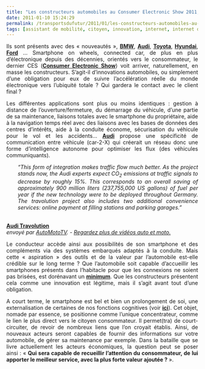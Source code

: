 ```yaml
---
title: "Les constructeurs automobiles au Consumer Electronic Show 2011, innovation ou obligation ?"
date: 2011-01-10 15:24:29
permalink: /transportsdufutur/2011/01/les-constructeurs-automobiles-au-consumer-electronic-show-2011-innovation-ou-obligation.html
tags: [assistant de mobilité, citoyen, innovation, internet, internet des objets, partage de données, véhicule propre]
---
```


<p style="text-align: justify">Ils sont présents avec des « nouveautés », <strong><a href="http://www.bmw.com/com/en/insights/technology/connecteddrive/overview.html">BMW</a></strong>, <strong><a href="http://www.greencarcongress.com/2011/01/bluelink-20100106.html">Audi</a></strong>, <strong><a href="http://rumors.automobilemag.com/ces-2011-toyotas-entune-navigates-books-restaurants-buys-movie-tickets-12133.html">Toyota</a></strong>, <strong><a href="http://www.greencarcongress.com/2011/01/bluelink-20100106.html">Hyundai</a></strong>, <strong><a href="http://media.ford.com/mini_sites/10031/FocusElectric/">Ford</a></strong> … Smartphone on wheels, connected car, de plus en plus d’électronique depuis des décennies, orientés vers le consommateur, le dernier CES (<strong><a href="http://www.cesweb.org/">Consumer Electronic Show</a></strong>) voit arriver, naturellement, en masse les constructeurs. S’agit-il d’innovations automobiles, ou simplement d’une obligation pour eux de suivre l’accélération réelle du monde électronique vers l’ubiquité totale ? Qui gardera le contact avec le client final ? </p>  <!--more-->   <p style="text-align: justify">Les différentes applications sont plus ou moins identiques : gestion à distance de l’ouverture/fermeture, du démarrage du véhicule, d’une partie de sa maintenance, liaisons totales avec le smartphone du propriétaire, aide à la navigation temps réel avec des liaisons avec les bases de données des centres d’intérêts, aide à la conduite économe, sécurisation du véhicule pour le vol et les accidents… <strong><a href="https://www.audi-mediaservices.com/publish/ms/content/en/hintergrundberichte/2011/01/06/making_the_connected/car-2-x_technology.standard.gid-journalisten.html">Audi</a></strong> propose une spécificité de communication entre véhicule (car-2-X) qui créerait un réseau donc une forme d’intelligence autonome pour optimiser les flux (des véhicules communiquants).</p> <p style="text-align: justify;padding-left: 30px"><em>“This form of integration makes traffic flow much better. As the project stands now, the Audi experts expect CO<sub>2</sub> emissions at traffic signals to decrease by roughly 15%. This corresponds to an overall saving of approximately 900 million liters (237,755,000 </em><em>US</em><em> gallons) of fuel per year if the new technology were to be deployed throughout </em><em>Germany</em><em>. The travolution project also includes two additional convenience services: online payment at filling stations and parking garages.”</em></p> <p style="text-align: justify">       <br /><strong><a href="http://www.dailymotion.com/video/xgayym_audi-travolution_auto">Audi Travolution</a></strong><br /><em>envoyé par <a href="http://www.dailymotion.com/AutoMotoTV">AutoMotoTV</a>. - <a href="http://www.dailymotion.com/fr/channel/auto" target="_self">Regardez plus de vidéos auto et moto.</a></em></p> <p style="text-align: justify">Le conducteur accède ainsi aux possibilités de son smartphone et des compléments via des systèmes embarqués adaptés à la conduite. Mais cette « aspiration » des outils et de la valeur par l’automobile est-elle crédible sur le long terme ? Que l’automobile soit capable d’accueillir les smartphones présents dans l’habitacle pour que les connexions ne soient pas brisées, est dorénavant un <strong><a href="http://bit.ly/fyu2BO">minimum</a></strong>. Que les constructeurs présentent cela comme une innovation est légitime, mais il s’agit avant tout d’une obligation.</p> <p style="text-align: justify">A court terme, le smartphone est bel et bien un prolongement de soi, une externalisation de certaines de nos fonctions cognitives (voir <strong><a href="https://gabrielplassat.github.io/transportsdufutur/2010/11/metanote-tdf-10-nous-etions-nous-sommes-et-nous-serons-des-cyborgs-lassistant-personnel-de-mobilite.html" target="_blank">ici</a></strong>). Cet objet, nomade par essence, se positionne comme l’unique concentrateur, comme le lien le plus direct vers le citoyen consommateur. Il permet(tra) de court-circuiter, de revoir de nombreux liens que l’on croyait établis. Ainsi, de nouveaux acteurs seront capables de fournir des informations sur votre automobile, de gérer sa maintenance par exemple. Dans la bataille que se livre actuellement les acteurs économiques, la question peut se poser ainsi : « <strong>Qui sera capable de recueillir l’attention du consommateur, de lui apporter le meilleur service, avec la plus forte valeur ajoutée ?</strong> ».</p>
